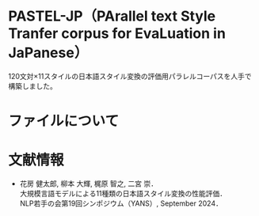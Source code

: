 # PASTEL-JP（PArallel text Style Tranfer corpus for EvaLuation in JaPanese）
120文対×11スタイルの日本語スタイル変換の評価用パラレルコーパスを人手で構築しました。

# ファイルについて

# 文献情報
- 花房 健太郎, 柳本 大輝, 梶原 智之, 二宮 崇．<br>
  大規模言語モデルによる11種類の日本語スタイル変換の性能評価．<br>
  NLP若手の会第19回シンポジウム（YANS）, September 2024．
